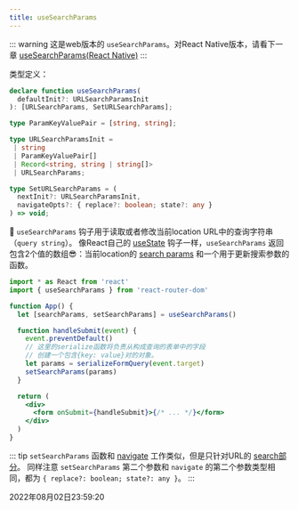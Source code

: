 ```yaml
---
title: useSearchParams
---
```

::: warning
这是web版本的 `useSearchParams`。对React Native版本，请看下一章 [useSearchParams(React Native)](./useSearchParams-React-Native)
:::

类型定义：
```typescript
declare function useSearchParams(
  defaultInit?: URLSearchParamsInit
): [URLSearchParams, SetURLSearchParams];

type ParamKeyValuePair = [string, string];

type URLSearchParamsInit =
 | string
 | ParamKeyValuePair[]
 | Record<string, string | string[]>
 | URLSearchParams;

type SetURLSearchParams = (
  nextInit?: URLSearchParamsInit,
  navigateOpts?: { replace?: boolean; state?: any }
) => void;
```
📒 `useSearchParams` 钩子用于读取或者修改当前location URL中的查询字符串（`query string`）。 像React自己的 [useState](https://reactjs.org/docs/hooks-reference.html#usestate) 钩子一样，`useSearchParams` 返回包含2个值的数组😎：当前location的 [search params](https://developer.mozilla.org/en-US/docs/Web/API/URL/searchParams) 和一个用于更新搜索参数的函数。

```jsx {5,12}
import * as React from 'react'
import { useSearchParams } from 'react-router-dom'

function App() {
  let [searchParams, setSearchParams] = useSearchParams()

  function handleSubmit(event) {
    event.preventDefault()
    // 这里的serialize函数将负责从构成查询的表单中的字段
    // 创建一个包含{key: value}对的对象。
    let params = serializeFormQuery(event.target)
    setSearchParams(params)
  }

  return (
    <div>
      <form onSubmit={handleSubmit}>{/* ... */}</form>
    </div>
  )
}
```

::: tip
`setSearchParams` 函数和 [navigate](./useNavigate) 工作类似，但是只针对URL的 [search部分](https://developer.mozilla.org/en-US/docs/Web/API/Location/search)。
同样注意 `setSearchParams` 第二个参数和 `navigate` 的第二个参数类型相同，都为 `{ replace?: boolean; state?: any }`。
:::

2022年08月02日23:59:20
